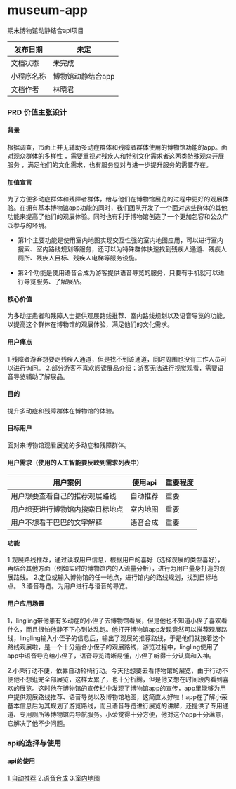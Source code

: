 # museum-app
期末博物馆动静结合api项目

发布日期 | 未定
-|-
文档状态 | 未完成
小程序名称 | 博物馆动静结合app
文档作者 | 林晓君

### PRD 价值主张设计

#### 背景
根据调查，市面上并无辅助多动症群体和残障者群体使用的博物馆功能的app。面对观众群体的多样性 ，需要重视对残疾人和特别文化需求者这两类特殊观众开展服务 ，满足他们的文化需求，也有服务应对与进一步提升服务的需要存在。

#### 加值宣言 

为了方便多动症群体和残障者群体，给与他们在博物馆展览的过程中更好的观展体验。在拥有基本博物馆app功能的同时，我们团队开发了一个面对这些群体的其他功能来提高了他们的观展体验。同时也有利于博物馆创造了一个更加包容和公众广泛参与的环境。

* 第1个主要功能是使用室内地图实现交互性强的室内地图应用，可以进行室内搜索、室内路线规划等服务，还可以为特殊群体快速找到残疾人通道、残疾人厕所、残疾人目标、残疾人电梯等服务设施。

* 第2个功能是使用语音合成为游客提供语音导览的服务，只要有手机就可以进行导览服务、了解展品。

#### 核心价值 
为多动症患者和残障人士提供观展路线推荐、室内路线规划以及语音导览的功能，以提高这个群体在博物馆的观展体验，满足他们的文化需求。

#### 用户痛点
1.残障者游客想要走残疾人通道，但是找不到该通道，同时周围也没有工作人员可以进行询问。
2.部分游客不喜欢阅读展品介绍；游客无法进行视觉观看，需要语音导览辅助了解展品。

#### 目的
提升多动症和残障群体在博物馆的体验。

#### 目标用户
面对来博物馆观看展览的多动症和残障群体。

#### 用户需求（使用的人工智能要反映到需求列表中）
用户案例 | 使用api | 重要程度
-- | --| --
用户想要查看自己的推荐观展路线 | 自动推荐 | 重要
用户想要进行博物馆内搜索目标地点 | 室内地图 | 重要
用户不想看干巴巴的文字解释 | 语音合成 |重要

#### 功能
1.观展路线推荐，通过读取用户信息，根据用户的喜好（选择观展的类型喜好），再结合其他方面（例如实时的博物馆内的人流量分析），进行为用户量身打造的观展路线。
2.定位或输入博物馆的任一地点，进行馆内的路线规划，找到目标地点。
3.语音导览。为用户进行与语音的导览。

#### 用户应用场景
1，lingling带他患有多动症的小侄子去博物馆看展，但是他也不知道小侄子喜欢看什么，而且很怕他静不下心到处乱跑。他打开博物馆app发现竟然可以推荐观展路线，lingling输入小侄子的信息后，输出了观展的推荐路线，于是他们就按着这个路线观展啦，是一个十分适合小侄子的观展路线，游览过程中，lingling使用了app中语音导览给小侄子，语音导览清晰易懂，小侄子听得十分认真和入神。

2.小荣行动不便，依靠自动轮椅行动。今天他想要去看博物馆的展览，由于行动不便他不想逛完全部展览，这样太累了，也十分折腾，但是他又想在时间段内看到喜欢的展览。这时他在博物馆的宣传栏中发现了博物馆app的宣传，app里能够为用户提供观展路线推荐、语音导览以及博物馆地图，这简直太好啦！app在了解小荣基本信息后为其规划了游览路线，而且语音导览进行展览的讲解，还提供了专用通道、专用厕所等博物馆内导航服务。小荣觉得十分方便，他对这个app十分满意，它解决了他不少问题。

### api的选择与使用
#### api的使用
1.[自动推荐](https://aws.amazon.com/cn/personalize/)
2.[语音合成](https://ai.baidu.com/tech/speech/tts)
3.[室内地图]([https://lbs.amap.com/api/indoormap-js-api/summary/](https://lbs.amap.com/api/indoormap-js-api/summary/)
)
